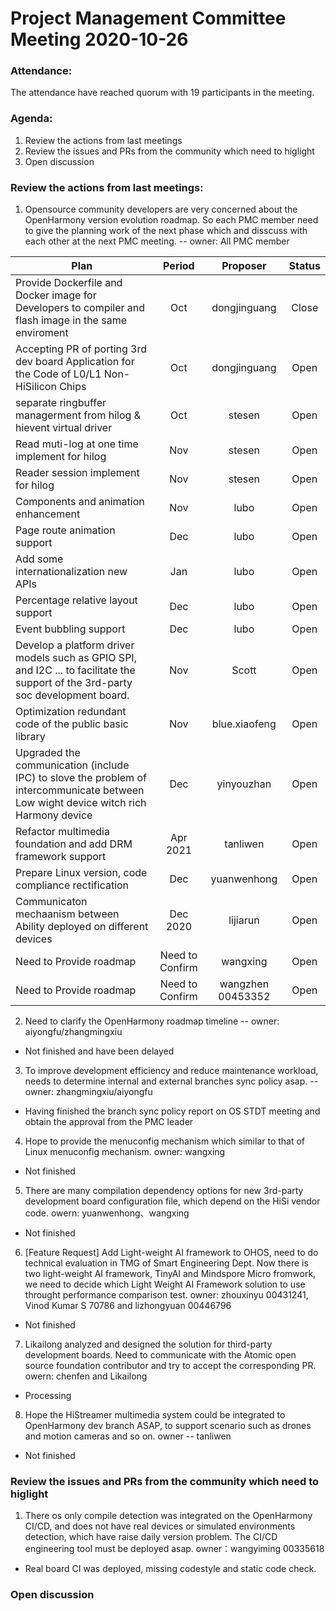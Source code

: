 # Project Management Committee Meeting 2020-10-26

### Attendance:
The attendance have reached quorum with 19 participants in the meeting.

### Agenda:

 1. Review the actions from last meetings
 2. Review the issues and PRs from the community which need to higlight
 3. Open discussion


### Review the actions from last meetings:
 1. Opensource community developers are very concerned about the OpenHarmony version evolution roadmap. So each PMC member need to give the planning work of the next phase which and disscuss with each other at the next PMC meeting.  -- owner: All PMC member
 
| Plan | Period | Proposer | Status |
|--------------|:--------------:|:--------------:|:--------------:|
| Provide Dockerfile and Docker image for Developers to compiler and flash image in the same enviroment  | Oct | dongjinguang | Close |
| Accepting PR of porting 3rd dev board Application for the Code of L0/L1 Non-HiSilicon Chips | Oct | dongjinguang | Open |
| separate ringbuffer managerment from hilog & hievent virtual driver   |           Oct | stesen | Open |
| Read muti-log at one time implement for hilog                         |           Nov | stesen | Open |
| Reader session implement for hilog                                    |           Nov | stesen | Open |
| Components and animation enhancement   | Nov    | lubo     | Open |
| Page route animation support           | Dec    | lubo     | Open |
| Add some internationalization new APIs | Jan    | lubo     | Open |
| Percentage relative layout support     | Dec    | lubo     | Open |
| Event bubbling support                 | Dec    | lubo     | Open |
| Develop a platform driver models such as GPIO SPI, and I2C ... to facilitate the support of the 3rd-party soc development board. | Nov    | Scott | Open |
| Optimization redundant code of the public basic library | Nov    | blue.xiaofeng | Open |
| Upgraded the communication (include IPC) to slove the problem of intercommunicate between Low wight device witch rich Harmony device | Dec    | yinyouzhan | Open |
| Refactor multimedia foundation and add DRM framework support  | Apr 2021    | tanliwen | Open |
| Prepare Linux version, code compliance rectification | Dec | yuanwenhong | Open |
| Communicaton mechaanism between Ability deployed on different devices | Dec 2020    | lijiarun | Open |
| Need to Provide roadmap | Need to Confirm | wangxing | Open |
| Need to Provide roadmap | Need to Confirm | wangzhen 00453352 | Open |

2. Need to clarify the OpenHarmony roadmap timeline -- owner: aiyongfu/zhangmingxiu
  - Not finished and have been delayed

3. To improve development efficiency and reduce maintenance workload, needs to determine internal and external branches sync policy asap. -- owner: zhangmingxiu/aiyongfu
  - Having finished the branch sync policy report on OS STDT meeting and obtain the approval from the PMC leader
4. Hope to provide the menuconfig mechanism which similar to that of Linux menuconfig mechanism. owner: wangxing
  - Not finished
5. There are many compilation dependency options for new 3rd-party development board configuration file, which depend on the HiSi vendor code.  owern: yuanwenhong、wangxing
  - Not finished
6. [Feature Request] Add Light-weight AI framework to OHOS, need to do technical evaluation in TMG of Smart Engineering Dept. Now there is two light-weight AI framework, TinyAI and Mindspore Micro fromwork, we need to decide which Light Weight AI Framework solution to use throught performance comparison test.  owner:  zhouxinyu 00431241, Vinod Kumar S 70786 and lizhongyuan 00446796
  - Not finished
7. Likailong analyzed and designed the solution for third-party development boards. Need to communicate with the Atomic open source foundation contributor and try to accept the corresponding PR. owern: chenfen and Likailong
  - Processing
8.  Hope the HiStreamer multimedia system could be integrated to OpenHarmony dev branch ASAP, to support scenario such as drones and motion cameras and so on.  owner -- tanliwen
  - Not finished

### Review the issues and PRs from the community which need to higlight

 1.  There os only compile detection was integrated on the OpenHarmony CI/CD, and does not have real devices or simulated environments detection, which have raise daily version problem. The CI/CD engineering tool must be deployed asap.    owner：wangyiming 00335618
  - Real board CI was deployed, missing codestyle and static code check.

### Open discussion
